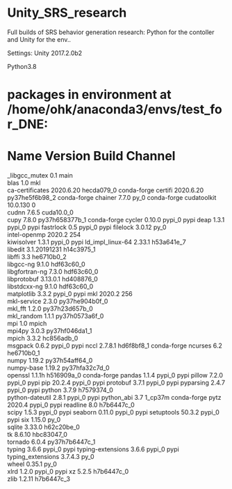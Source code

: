 # Unity_SRS_research
Full builds of SRS behavior generation research: Python for the contoller and Unity for the env..

Settings:
Unity 2017.2.0b2

Python3.8
# packages in environment at /home/ohk/anaconda3/envs/test_for_DNE:
#
# Name                    Version                   Build  Channel
_libgcc_mutex             0.1                        main  
blas                      1.0                         mkl  
ca-certificates           2020.6.20            hecda079_0    conda-forge
certifi                   2020.6.20        py37he5f6b98_2    conda-forge
chainer                   7.7.0                      py_0    conda-forge
cudatoolkit               10.0.130                      0  
cudnn                     7.6.5                cuda10.0_0  
cupy                      7.8.0            py37h658377b_1    conda-forge
cycler                    0.10.0                   pypi_0    pypi
deap                      1.3.1                    pypi_0    pypi
fastrlock                 0.5                      pypi_0    pypi
filelock                  3.0.12                     py_0  
intel-openmp              2020.2                      254  
kiwisolver                1.3.1                    pypi_0    pypi
ld_impl_linux-64          2.33.1               h53a641e_7  
libedit                   3.1.20191231         h14c3975_1  
libffi                    3.3                  he6710b0_2  
libgcc-ng                 9.1.0                hdf63c60_0  
libgfortran-ng            7.3.0                hdf63c60_0  
libprotobuf               3.13.0.1             hd408876_0  
libstdcxx-ng              9.1.0                hdf63c60_0  
matplotlib                3.3.2                    pypi_0    pypi
mkl                       2020.2                      256  
mkl-service               2.3.0            py37he904b0f_0  
mkl_fft                   1.2.0            py37h23d657b_0  
mkl_random                1.1.1            py37h0573a6f_0  
mpi                       1.0                       mpich  
mpi4py                    3.0.3            py37hf046da1_1  
mpich                     3.3.2                hc856adb_0  
msgpack                   0.6.2                    pypi_0    pypi
nccl                      2.7.8.1              hd6f8bf8_1    conda-forge
ncurses                   6.2                  he6710b0_1  
numpy                     1.19.2           py37h54aff64_0  
numpy-base                1.19.2           py37hfa32c7d_0  
openssl                   1.1.1h               h516909a_0    conda-forge
pandas                    1.1.4                    pypi_0    pypi
pillow                    7.2.0                    pypi_0    pypi
pip                       20.2.4                   pypi_0    pypi
protobuf                  3.7.1                    pypi_0    pypi
pyparsing                 2.4.7                    pypi_0    pypi
python                    3.7.9                h7579374_0  
python-dateutil           2.8.1                    pypi_0    pypi
python_abi                3.7                     1_cp37m    conda-forge
pytz                      2020.4                   pypi_0    pypi
readline                  8.0                  h7b6447c_0  
scipy                     1.5.3                    pypi_0    pypi
seaborn                   0.11.0                   pypi_0    pypi
setuptools                50.3.2                   pypi_0    pypi
six                       1.15.0                     py_0  
sqlite                    3.33.0               h62c20be_0  
tk                        8.6.10               hbc83047_0  
tornado                   6.0.4            py37h7b6447c_1  
typing                    3.6.6                    pypi_0    pypi
typing-extensions         3.6.6                    pypi_0    pypi
typing_extensions         3.7.4.3                    py_0  
wheel                     0.35.1                     py_0  
xlrd                      1.2.0                    pypi_0    pypi
xz                        5.2.5                h7b6447c_0  
zlib                      1.2.11               h7b6447c_3  
